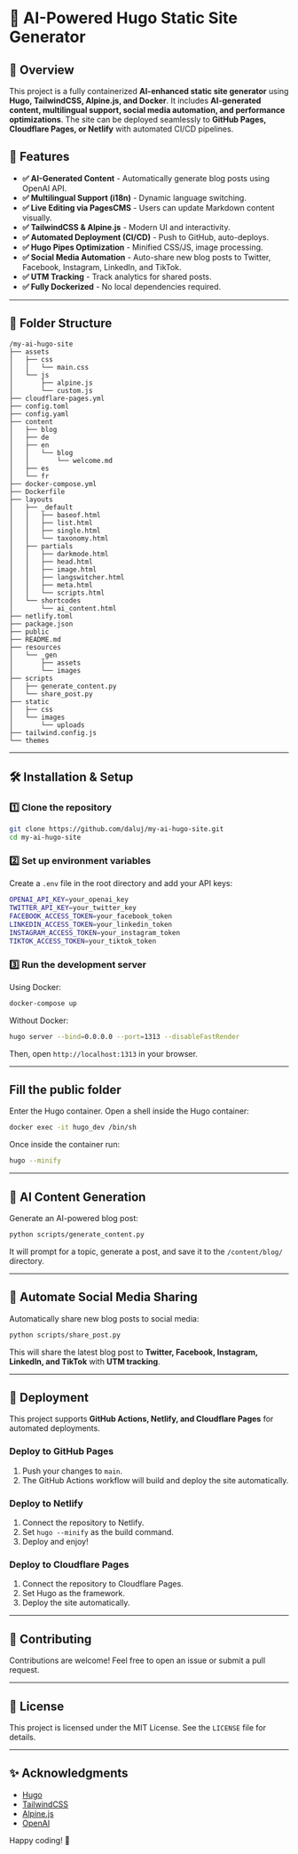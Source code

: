 # 🚀 AI-Powered Hugo Static Site Generator

## 📌 Overview
This project is a fully containerized **AI-enhanced static site generator** using **Hugo, TailwindCSS, Alpine.js, and Docker**. It includes **AI-generated content, multilingual support, social media automation, and performance optimizations**. The site can be deployed seamlessly to **GitHub Pages, Cloudflare Pages, or Netlify** with automated CI/CD pipelines.

## 🎯 Features
- **✅ AI-Generated Content** - Automatically generate blog posts using OpenAI API.
- **✅ Multilingual Support (i18n)** - Dynamic language switching.
- **✅ Live Editing via PagesCMS** - Users can update Markdown content visually.
- **✅ TailwindCSS & Alpine.js** - Modern UI and interactivity.
- **✅ Automated Deployment (CI/CD)** - Push to GitHub, auto-deploys.
- **✅ Hugo Pipes Optimization** - Minified CSS/JS, image processing.
- **✅ Social Media Automation** - Auto-share new blog posts to Twitter, Facebook, Instagram, LinkedIn, and TikTok.
- **✅ UTM Tracking** - Track analytics for shared posts.
- **✅ Fully Dockerized** - No local dependencies required.

---

## 📂 Folder Structure
```
/my-ai-hugo-site
├── assets
│   ├── css
│   │   └── main.css
│   └── js
│       ├── alpine.js
│       └── custom.js
├── cloudflare-pages.yml
├── config.toml
├── config.yaml
├── content
│   ├── blog
│   ├── de
│   ├── en
│   │   └── blog
│   │       └── welcome.md
│   ├── es
│   └── fr
├── docker-compose.yml
├── Dockerfile
├── layouts
│   ├── _default
│   │   ├── baseof.html
│   │   ├── list.html
│   │   ├── single.html
│   │   └── taxonomy.html
│   ├── partials
│   │   ├── darkmode.html
│   │   ├── head.html
│   │   ├── image.html
│   │   ├── langswitcher.html
│   │   ├── meta.html
│   │   └── scripts.html
│   └── shortcodes
│       └── ai_content.html
├── netlify.toml
├── package.json
├── public
├── README.md
├── resources
│   └── _gen
│       ├── assets
│       └── images
├── scripts
│   ├── generate_content.py
│   └── share_post.py
├── static
│   ├── css
│   └── images
│       └── uploads
├── tailwind.config.js
└── themes
```

---

## 🛠 Installation & Setup
### 1️⃣ Clone the repository
```sh
git clone https://github.com/daluj/my-ai-hugo-site.git
cd my-ai-hugo-site
```

### 2️⃣ Set up environment variables
Create a `.env` file in the root directory and add your API keys:
```sh
OPENAI_API_KEY=your_openai_key
TWITTER_API_KEY=your_twitter_key
FACEBOOK_ACCESS_TOKEN=your_facebook_token
LINKEDIN_ACCESS_TOKEN=your_linkedin_token
INSTAGRAM_ACCESS_TOKEN=your_instagram_token
TIKTOK_ACCESS_TOKEN=your_tiktok_token
```

### 3️⃣ Run the development server
Using Docker:
```sh
docker-compose up
```

Without Docker:
```sh
hugo server --bind=0.0.0.0 --port=1313 --disableFastRender
```
Then, open `http://localhost:1313` in your browser.

---

## Fill the public folder

Enter the Hugo container. Open a shell inside the Hugo container:
```sh
docker exec -it hugo_dev /bin/sh
```
Once inside the container run:
```sh
hugo --minify
```

---

## 🔄 AI Content Generation
Generate an AI-powered blog post:
```sh
python scripts/generate_content.py
```
It will prompt for a topic, generate a post, and save it to the `/content/blog/` directory.

---

## 📢 Automate Social Media Sharing
Automatically share new blog posts to social media:
```sh
python scripts/share_post.py
```
This will share the latest blog post to **Twitter, Facebook, Instagram, LinkedIn, and TikTok** with **UTM tracking**.

---

## 🚀 Deployment
This project supports **GitHub Actions, Netlify, and Cloudflare Pages** for automated deployments.

### Deploy to GitHub Pages
1. Push your changes to `main`.
2. The GitHub Actions workflow will build and deploy the site automatically.

### Deploy to Netlify
1. Connect the repository to Netlify.
2. Set `hugo --minify` as the build command.
3. Deploy and enjoy!

### Deploy to Cloudflare Pages
1. Connect the repository to Cloudflare Pages.
2. Set Hugo as the framework.
3. Deploy the site automatically.

---

## 📌 Contributing
Contributions are welcome! Feel free to open an issue or submit a pull request.

---

## 📜 License
This project is licensed under the MIT License. See the `LICENSE` file for details.

---

## ✨ Acknowledgments
- [Hugo](https://gohugo.io/)
- [TailwindCSS](https://tailwindcss.com/)
- [Alpine.js](https://alpinejs.dev/)
- [OpenAI](https://openai.com/)

Happy coding! 🚀
